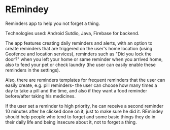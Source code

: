 # REmindey
Reminders app to help you not forget a thing.

Technologies used: Android Sutdio, Java, Firebase for backend.

The app features creating daily reminders and alerts, with an option to create reminders that are triggered on the user's home location (using Geofence and location services), reminders such as "Did you lock the door?" when you left your home or same reminder when you arrived home, also to feed your pet or check laundry (the user can easily enable these reminders in the settings). 

Also, there are reminders templates for frequent reminders that the user can easily create, e.g. pill reminders- the user can choose how many times a day to take a pill and the time, and also if they want a food reminder before/after taking his medicines.

If the user set a reminder to high priority, he can receive a second reminder 10 minutes after he clicked done on it, just to make sure he did it.
REmindey should help people who tend to forget and some basic things they do in their daily life and being insecure about it, not to forget a thing.

